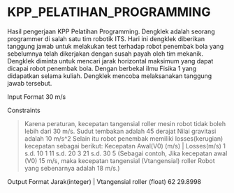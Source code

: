 # KPP_PELATIHAN_PROGRAMMING
Hasil pengerjaan KPP Pelatihan Programming. 
Dengklek adalah seorang programmer di salah satu tim robotik ITS. Hari ini dengklek diberikan tanggung jawab untuk melakukan test terhadap robot penembak bola yang sebelumnya telah dikerjakan dengan susah payah oleh tim mekanik. Dengklek diminta untuk mencari jarak horizontal maksimum yang dapat dicapai robot penembak bola. Dengan berbekal ilmu Fisika 1 yang didapatkan selama kuliah. Dengklek mencoba melaksanakan tanggung jawab tersebut.

Input Format
30 m/s

Constraints
> Karena peraturan, kecepatan tangensial roller mesin robot tidak boleh lebih dari 30 m/s.
> Sudut tembakan adalah 45 derajat
> Nilai gravitasi adalah 10 m/s^2
> Selain itu robot penembak memiliki losses(kerugian) kecepatan sebagai berikut:
> Kecepatan Awal(V0) (m/s)	| Losses(m/s)
  1 s.d. 10	                      1
  11 s.d. 20	                    3
  21 s.d. 30	                    5
  (Sebagai contoh, Jika kecepatan awal (V0) 15 m/s, maka kecepatan tangensial (Vtangensial) roller Robot yang sebenarnya adalah 18 m/s.)

Output Format
Jarak(integer) | Vtangensial roller (float)
62 29.8998

